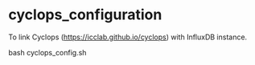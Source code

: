 # cyclops_configuration

To link Cyclops (https://icclab.github.io/cyclops) with InfluxDB instance.

bash cyclops_config.sh
